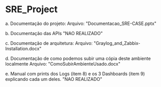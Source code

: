 # SRE_Project
a. Documentação do projeto:
Arquivo: "Documentacao_SRE-CASE.pptx"


b. Documentação das APIs 
"NAO REALIZADO"

c. Documentação de arquitetura: 
Arquivo: "Graylog_and_Zabbix-Installation.docx"

d. Documentação de como podemos subir uma cópia deste ambiente localmente
Arquivo: "ComoSubirAmbienteUsado.docx"

e. Manual com prints dos Logs (item 8) e os 3 Dashboards (item 9) explicando cada um deles.
"NAO REALIZADO"

